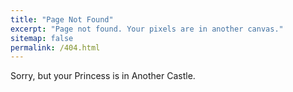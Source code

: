 ```yaml
---
title: "Page Not Found"
excerpt: "Page not found. Your pixels are in another canvas."
sitemap: false
permalink: /404.html
---
```


Sorry, but your Princess is in Another Castle.

